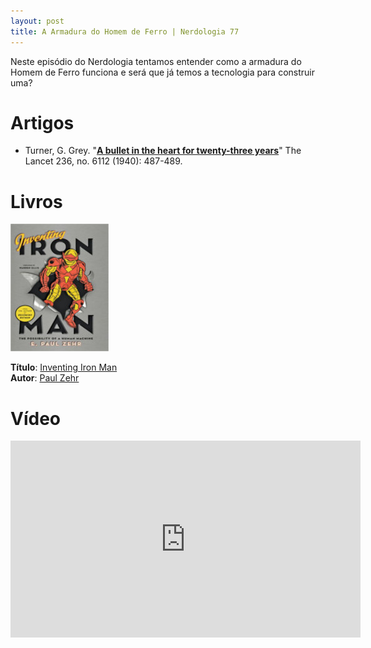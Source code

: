 ```yaml
---
layout: post
title: A Armadura do Homem de Ferro | Nerdologia 77
---
```


Neste episódio do Nerdologia tentamos entender como a armadura do Homem de Ferro funciona e será que já temos a tecnologia para construir uma?

Artigos
=====

- Turner, G. Grey. "[**A bullet in the heart for twenty-three years**](http://www.sciencedirect.com.sci-hub.org/science/article/pii/S0140673600914120)" The Lancet 236, no. 6112 (1940): 487-489.


Livros
=====

![Inventing Iron Man](../images/inventing-iron-man.jpg)

**Título**: [Inventing Iron Man](http://www.barnesandnoble.com/w/inventing-iron-man-e-paul-zehr/1100719991?ean=9781421402260)<br>
**Autor**: [Paul Zehr](http://www.zehr.ca/)

Vídeo
=====

<iframe width="560" height="315" src="https://www.youtube.com/embed/jB3EFK_vAuo" frameborder="0" allowfullscreen></iframe>

